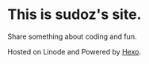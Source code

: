 # This is sudoz's site.

Share something about coding and fun.

Hosted on Linode and Powered by [Hexo](https://github.com/hexojs/hexo).
